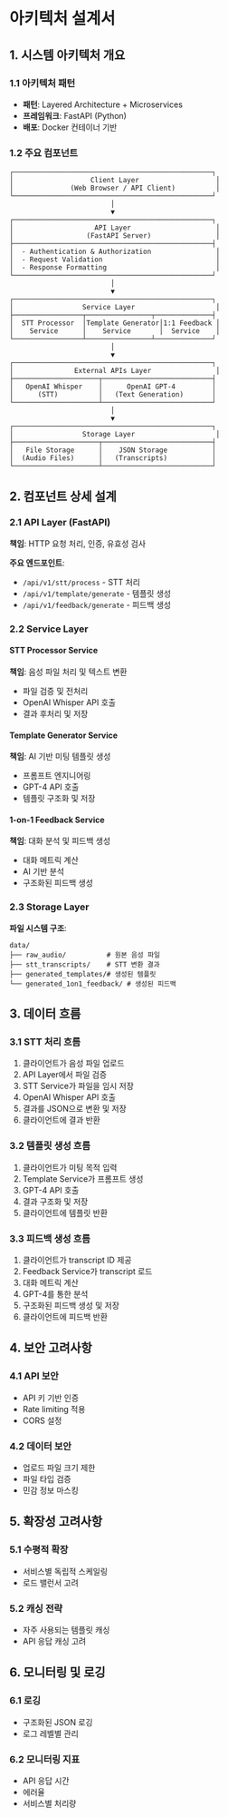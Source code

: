 # 아키텍처 설계서

## 1. 시스템 아키텍처 개요

### 1.1 아키텍처 패턴
- **패턴**: Layered Architecture + Microservices
- **프레임워크**: FastAPI (Python)
- **배포**: Docker 컨테이너 기반

### 1.2 주요 컴포넌트
```
┌─────────────────────────────────────────────────┐
│                   Client Layer                   │
│              (Web Browser / API Client)          │
└─────────────────────────────────────────────────┘
                         │
                         ▼
┌─────────────────────────────────────────────────┐
│                    API Layer                     │
│                  (FastAPI Server)                │
├─────────────────────────────────────────────────┤
│  - Authentication & Authorization                │
│  - Request Validation                            │
│  - Response Formatting                           │
└─────────────────────────────────────────────────┘
                         │
                         ▼
┌─────────────────────────────────────────────────┐
│                 Service Layer                    │
├─────────────────┬────────────────┬──────────────┤
│  STT Processor  │Template Generator│1:1 Feedback │
│    Service      │    Service       │  Service    │
└─────────────────┴────────────────┴──────────────┘
                         │
                         ▼
┌─────────────────────────────────────────────────┐
│               External APIs Layer                │
├─────────────────────┬───────────────────────────┤
│   OpenAI Whisper    │      OpenAI GPT-4         │
│      (STT)          │   (Text Generation)       │
└─────────────────────┴───────────────────────────┘
                         │
                         ▼
┌─────────────────────────────────────────────────┐
│                 Storage Layer                    │
├─────────────────────┬───────────────────────────┤
│   File Storage      │    JSON Storage           │
│  (Audio Files)      │   (Transcripts)           │
└─────────────────────┴───────────────────────────┘
```

## 2. 컴포넌트 상세 설계

### 2.1 API Layer (FastAPI)
**책임**: HTTP 요청 처리, 인증, 유효성 검사

**주요 엔드포인트**:
- `/api/v1/stt/process` - STT 처리
- `/api/v1/template/generate` - 템플릿 생성
- `/api/v1/feedback/generate` - 피드백 생성

### 2.2 Service Layer

#### STT Processor Service
**책임**: 음성 파일 처리 및 텍스트 변환
- 파일 검증 및 전처리
- OpenAI Whisper API 호출
- 결과 후처리 및 저장

#### Template Generator Service
**책임**: AI 기반 미팅 템플릿 생성
- 프롬프트 엔지니어링
- GPT-4 API 호출
- 템플릿 구조화 및 저장

#### 1-on-1 Feedback Service
**책임**: 대화 분석 및 피드백 생성
- 대화 메트릭 계산
- AI 기반 분석
- 구조화된 피드백 생성

### 2.3 Storage Layer
**파일 시스템 구조**:
```
data/
├── raw_audio/          # 원본 음성 파일
├── stt_transcripts/    # STT 변환 결과
├── generated_templates/# 생성된 템플릿
└── generated_1on1_feedback/ # 생성된 피드백
```

## 3. 데이터 흐름

### 3.1 STT 처리 흐름
1. 클라이언트가 음성 파일 업로드
2. API Layer에서 파일 검증
3. STT Service가 파일을 임시 저장
4. OpenAI Whisper API 호출
5. 결과를 JSON으로 변환 및 저장
6. 클라이언트에 결과 반환

### 3.2 템플릿 생성 흐름
1. 클라이언트가 미팅 목적 입력
2. Template Service가 프롬프트 생성
3. GPT-4 API 호출
4. 결과 구조화 및 저장
5. 클라이언트에 템플릿 반환

### 3.3 피드백 생성 흐름
1. 클라이언트가 transcript ID 제공
2. Feedback Service가 transcript 로드
3. 대화 메트릭 계산
4. GPT-4를 통한 분석
5. 구조화된 피드백 생성 및 저장
6. 클라이언트에 피드백 반환

## 4. 보안 고려사항

### 4.1 API 보안
- API 키 기반 인증
- Rate limiting 적용
- CORS 설정

### 4.2 데이터 보안
- 업로드 파일 크기 제한
- 파일 타입 검증
- 민감 정보 마스킹

## 5. 확장성 고려사항

### 5.1 수평적 확장
- 서비스별 독립적 스케일링
- 로드 밸런서 고려

### 5.2 캐싱 전략
- 자주 사용되는 템플릿 캐싱
- API 응답 캐싱 고려

## 6. 모니터링 및 로깅

### 6.1 로깅
- 구조화된 JSON 로깅
- 로그 레벨별 관리

### 6.2 모니터링 지표
- API 응답 시간
- 에러율
- 서비스별 처리량